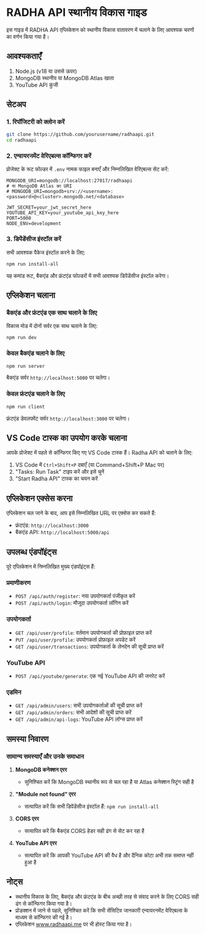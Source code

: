 # RADHA API स्थानीय विकास गाइड

इस गाइड में RADHA API एप्लिकेशन को स्थानीय विकास वातावरण में चलाने के लिए आवश्यक चरणों का वर्णन किया गया है।

## आवश्यकताएँ

1. Node.js (v18 या उससे ऊपर)
2. MongoDB स्थानीय या MongoDB Atlas खाता
3. YouTube API कुंजी

## सेटअप

### 1. रिपॉजिटरी को क्लोन करें

```bash
git clone https://github.com/yourusername/radhaapi.git
cd radhaapi
```

### 2. एन्वायरनमेंट वेरिएबल्स कॉन्फिगर करें

प्रोजेक्ट के रूट फोल्डर में `.env` नामक फाइल बनाएँ और निम्नलिखित वेरिएबल्स सेट करें:

```
MONGODB_URI=mongodb://localhost:27017/radhaapi
# या MongoDB Atlas का URI
# MONGODB_URI=mongodb+srv://<username>:<password>@<cluster>.mongodb.net/<database>

JWT_SECRET=your_jwt_secret_here
YOUTUBE_API_KEY=your_youtube_api_key_here
PORT=5000
NODE_ENV=development
```

### 3. डिपेंडेंसीज इंस्टॉल करें

सभी आवश्यक पैकेज इंस्टॉल करने के लिए:

```bash
npm run install-all
```

यह कमांड रूट, बैकएंड और फ्रंटएंड फोल्डरों में सभी आवश्यक डिपेंडेंसीज इंस्टॉल करेगा।

## एप्लिकेशन चलाना

### बैकएंड और फ्रंटएंड एक साथ चलाने के लिए

विकास मोड में दोनों सर्वर एक साथ चलाने के लिए:

```bash
npm run dev
```

### केवल बैकएंड चलाने के लिए

```bash
npm run server
```

बैकएंड सर्वर `http://localhost:5000` पर चलेगा।

### केवल फ्रंटएंड चलाने के लिए

```bash
npm run client
```

फ्रंटएंड डेवलपमेंट सर्वर `http://localhost:3000` पर चलेगा।

## VS Code टास्क का उपयोग करके चलाना

आपके प्रोजेक्ट में पहले से कॉन्फिगर किए गए VS Code टास्क हैं। Radha API को चलाने के लिए:

1. VS Code में `Ctrl+Shift+P` दबाएँ (या Command+Shift+P Mac पर)
2. "Tasks: Run Task" टाइप करें और इसे चुनें
3. "Start Radha API" टास्क का चयन करें

## एप्लिकेशन एक्सेस करना

एप्लिकेशन चल जाने के बाद, आप इसे निम्नलिखित URL पर एक्सेस कर सकते हैं:

- फ्रंटएंड: `http://localhost:3000`
- बैकएंड API: `http://localhost:5000/api`

## उपलब्ध एंडपॉइंट्स

पूरे एप्लिकेशन में निम्नलिखित मुख्य एंडपॉइंट्स हैं:

### प्रमाणीकरण

- `POST /api/auth/register`: नया उपयोगकर्ता पंजीकृत करें
- `POST /api/auth/login`: मौजूदा उपयोगकर्ता लॉगिन करें

### उपयोगकर्ता

- `GET /api/user/profile`: वर्तमान उपयोगकर्ता की प्रोफ़ाइल प्राप्त करें
- `PUT /api/user/profile`: उपयोगकर्ता प्रोफ़ाइल अपडेट करें
- `GET /api/user/transactions`: उपयोगकर्ता के लेनदेन की सूची प्राप्त करें

### YouTube API

- `POST /api/youtube/generate`: एक नई YouTube API की जनरेट करें

### एडमिन

- `GET /api/admin/users`: सभी उपयोगकर्ताओं की सूची प्राप्त करें
- `GET /api/admin/orders`: सभी आदेशों की सूची प्राप्त करें
- `GET /api/admin/api-logs`: YouTube API लॉग्स प्राप्त करें

## समस्या निवारण

### सामान्य समस्याएँ और उनके समाधान

1. **MongoDB कनेक्शन एरर**
   - सुनिश्चित करें कि MongoDB स्थानीय रूप से चल रहा है या Atlas कनेक्शन स्ट्रिंग सही है

2. **"Module not found" एरर**
   - सत्यापित करें कि सभी डिपेंडेंसीज इंस्टॉल हैं: `npm run install-all`

3. **CORS एरर**
   - सत्यापित करें कि बैकएंड CORS हेडर सही ढंग से सेट कर रहा है

4. **YouTube API एरर**
   - सत्यापित करें कि आपकी YouTube API की वैध है और दैनिक कोटा अभी तक समाप्त नहीं हुआ है

## नोट्स

- स्थानीय विकास के लिए, बैकएंड और फ्रंटएंड के बीच अच्छी तरह से संवाद करने के लिए CORS सही ढंग से कॉन्फिगर किया गया है।
- प्रोडक्शन में जाने से पहले, सुनिश्चित करें कि सभी सेंसिटिव जानकारी एन्वायरनमेंट वेरिएबल्स के माध्यम से कॉन्फिगर की गई है।
- एप्लिकेशन www.radhaapi.me पर भी होस्ट किया गया है।
